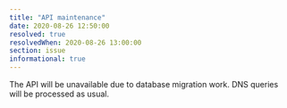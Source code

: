 ```yaml
---
title: "API maintenance"
date: 2020-08-26 12:50:00
resolved: true
resolvedWhen: 2020-08-26 13:00:00
section: issue
informational: true
---
```


The API will be unavailable due to database migration work. DNS queries will be processed as usual.
